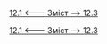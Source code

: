 [12.1 <--- ](12_1.md) [   Зміст   ](README.md) [--> 12.3](12_3.md)



[12.1 <--- ](12_1.md) [   Зміст   ](README.md) [--> 12.3](12_3.md)